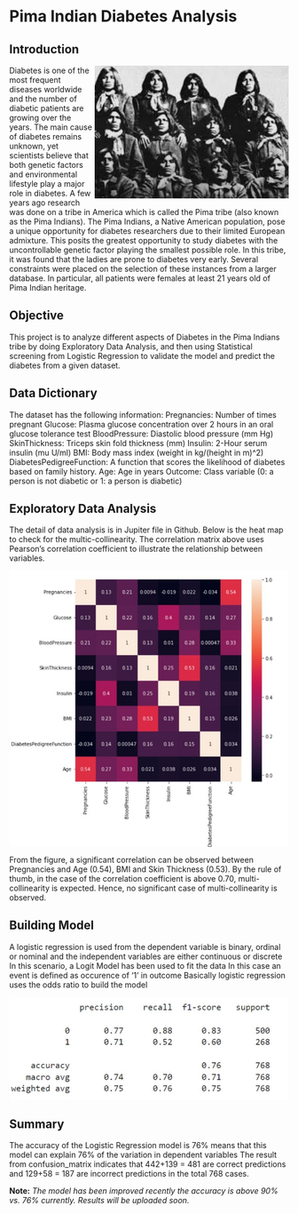 # Pima Indian Diabetes Analysis

## Introduction
<img align="right" width="350" src="Img/Pima Indian Pic.jpg">
Diabetes is one of the most frequent diseases worldwide and the number of diabetic patients are growing over the years. The main cause of diabetes remains unknown, yet scientists believe that both genetic factors and environmental lifestyle play a major role in diabetes.
A few years ago research was done on a tribe in America which is called the Pima tribe (also known as the Pima Indians). The Pima Indians, a Native American population, pose a unique opportunity for diabetes researchers due to their limited European admixture. This posits the greatest opportunity to study diabetes with the uncontrollable genetic factor playing the smallest possible role. In this tribe, it was found that the ladies are prone to diabetes very early. Several constraints were placed on the selection of these instances from a larger database. In particular, all patients were females at least 21 years old of Pima Indian heritage.

## Objective
This project is to  analyze different aspects of Diabetes in the Pima Indians tribe by doing Exploratory Data Analysis, and then using Statistical screening from Logistic Regression to validate the model and predict the diabetes from a given dataset.

## Data Dictionary
The dataset has the following information:
Pregnancies: Number of times pregnant
Glucose: Plasma glucose concentration over 2 hours in an oral glucose tolerance test
BloodPressure: Diastolic blood pressure (mm Hg)
SkinThickness: Triceps skin fold thickness (mm)
Insulin: 2-Hour serum insulin (mu U/ml)
BMI: Body mass index (weight in kg/(height in m)^2)
DiabetesPedigreeFunction: A function that scores the likelihood of diabetes based on family history.
Age: Age in years
Outcome: Class variable (0: a person is not diabetic or 1: a person is diabetic)

## Exploratory Data Analysis
The detail of data analysis is in Jupiter file in Github. Below is the heat map to check for the multic-collinearity.
The correlation matrix above uses Pearson’s correlation coefficient to illustrate the relationship between variables.

<img align="center" width="550" src="Img/Pima Indian Heat Map.jpg">

From the figure, a significant correlation can be observed between Pregnancies and Age (0.54), BMI and Skin Thickness (0.53). By the rule of thumb, in the case of the correlation coefficient is above 0.70, multi-collinearity is expected. Hence, no significant case of multi-collinearity is observed.
 
## Building Model
A logistic regression is used from the dependent variable is binary, ordinal or nominal and the independent variables are either continuous or discrete
In this scenario, a Logit Model has been used to fit the data
In this case an event is defined as occurence of ‘1’ in outcome
Basically logistic regression uses the odds ratio to build the model

<img align="center" width="550" src="Img/Pima Indian Precision.jpg">

## Summary
The accuracy of the Logistic Regression model is 76% means that this model can explain 76% of the variation in dependent variables
The result from confusion_matrix indicates that 442+139 = 481 are correct predictions and 129+58 = 187 are incorrect predictions in the total 768 cases.
 
**Note:** *The model has been improved recently the accuracy is above 90% vs. 76% currently. Results will be uploaded soon.*

